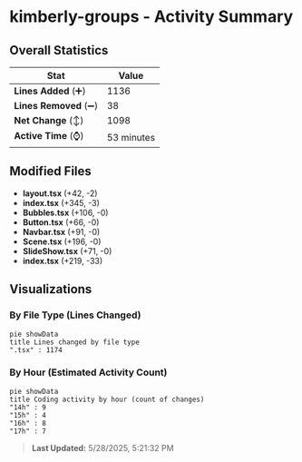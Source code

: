 # kimberly-groups - Activity Summary 

## Overall Statistics

| Stat                   | Value                                                             |
| ---------------------- | ----------------------------------------------------------------- |
| **Lines Added** (➕)   | 1136                                          |
| **Lines Removed** (➖) | 38                                        |
| **Net Change** (↕)    | 1098                |
| **Active Time** (⌚)   | 53 minutes |


## Modified Files
- **layout.tsx** (+42, -2)
- **index.tsx** (+345, -3)
- **Bubbles.tsx** (+106, -0)
- **Button.tsx** (+66, -0)
- **Navbar.tsx** (+91, -0)
- **Scene.tsx** (+196, -0)
- **SlideShow.tsx** (+71, -0)
- **index.tsx** (+219, -33)

## Visualizations

### By File Type (Lines Changed)

```mermaid
pie showData
title Lines changed by file type
".tsx" : 1174
```

### By Hour (Estimated Activity Count)

```mermaid
pie showData
title Coding activity by hour (count of changes)
"14h" : 9
"15h" : 4
"16h" : 8
"17h" : 7
```


> **Last Updated:** 5/28/2025, 5:21:32 PM